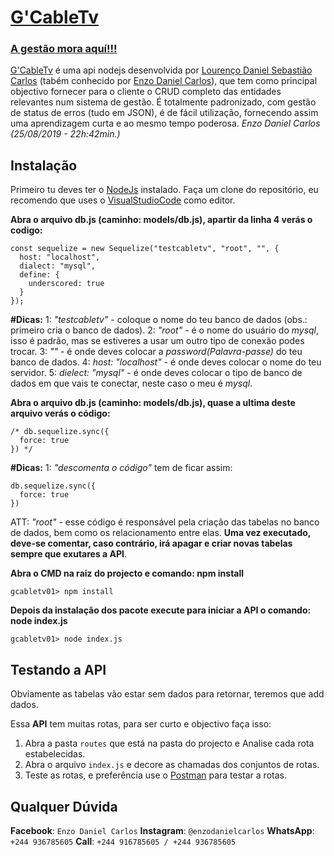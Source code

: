 <p align="center">
  <a href="https://facebook.com/lourencodaniel.carlos" target="_blank" >
    <h1>G'CableTv</h1>
    <h3>A gestão mora aquí!!!</h3>
  </a>
</p>
<p align="center">
</p>

[G'CableTv](https://facebook.com/lourencodaniel.carlos) é uma api nodejs desenvolvida por [Lourenço Daniel Sebastião Carlos](https://facebook.com/lourencodaniel.carlos) (tabém conhecido por [Enzo Daniel Carlos](https://facebook.com/lourencodaniel.carlos)), que tem como principal objectivo fornecer para o cliente o CRUD completo das entidades relevantes num sistema de gestão. É totalmente padronizado, com gestão de status de erros (tudo em JSON), é de fácil utilização, fornecendo assim uma aprendizagem curta e ao mesmo tempo poderosa.
_Enzo Daniel Carlos (25/08/2019 - 22h:42min.)_

## Instalação

Primeiro tu deves ter o
[NodeJs](https://nodejs.org) instalado.  Faça um clone do repositório, eu
recomendo que uses o [VisualStudioCode](https://code.visualstudio.com) como editor. 

**Abra o arquivo db.js (caminho: models/db.js), apartir da linha 4 verás o codigo:**
``` 
const sequelize = new Sequelize("testcabletv", "root", "", {
  host: "localhost",
  dialect: "mysql",
  define: {
    underscored: true
  }
});
```
**#Dicas:**
1: _"testcabletv"_ - coloque o nome do teu banco de dados (obs.: primeiro cria o banco de dados).
2: _"root"_ - é o nome do usuário do _mysql_, isso é padrão, mas se estiveres a usar um outro tipo de conexão podes trocar.
3: _""_ - é onde deves colocar a _password(Palavra-passe)_ do teu banco de dados.
4: _host: "localhost"_ - é onde deves colocar o nome do teu servidor. 
5: _dielect: "mysql"_ - é onde deves colocar o tipo de banco de dados em que vais te conectar, neste caso o meu é _mysql_.


**Abra o arquivo db.js (caminho: models/db.js), quase a ultima deste arquivo verás o código:**

``` 
/* db.sequelize.sync({
  force: true
}) */
```
**#Dicas:**
1: _"descomenta o código"_ tem de ficar assim:
``` 
db.sequelize.sync({
  force: true
})
```
ATT: _"root"_ - esse código é responsável pela criação das tabelas no banco de dados, bem como os relacionamento entre elas. **Uma vez executado, deve-se comentar, caso contrário, irá apagar e criar novas tabelas sempre que exutares a API**.

**Abra o CMD na raiz do projecto e comando: npm install**
``` 
gcabletv01> npm install

```
**Depois da instalação dos pacote execute para iniciar a API o comando: node index.js**
``` 
gcabletv01> node index.js

```
## Testando a API

Obviamente as tabelas vão estar sem dados para retornar, teremos que add dados.

Essa **API** tem muitas rotas, para ser curto e objectivo faça isso:

1. Abra a pasta `routes` que está na pasta do projecto e Analise cada rota estabelecidas.
2. Abra o arquivo `index.js` e decore as chamadas dos conjuntos de rotas.
3. Teste as rotas, e preferência use o [Postman](https://www.getpostman.com) para testar a rotas.

## Qualquer Dúvida
**Facebook**: `Enzo Daniel Carlos`
**Instagram**: `@enzodanielcarlos`
**WhatsApp**: `+244 936785605`
**Call**: `+244 916785605 / +244 936785605`

